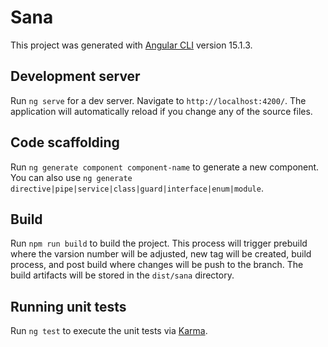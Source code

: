 # Sana

This project was generated with [Angular CLI](https://github.com/angular/angular-cli) version 15.1.3.

## Development server

Run `ng serve` for a dev server. Navigate to `http://localhost:4200/`. The application will automatically reload if you change any of the source files.

## Code scaffolding

Run `ng generate component component-name` to generate a new component. You can also use `ng generate directive|pipe|service|class|guard|interface|enum|module`.

## Build

Run `npm run build` to build the project. This process will trigger prebuild where the varsion number will be adjusted, new tag will be created, build process, and post build where changes will be push to the branch. The build artifacts will be stored in the `dist/sana` directory.

## Running unit tests

Run `ng test` to execute the unit tests via [Karma](https://karma-runner.github.io).
